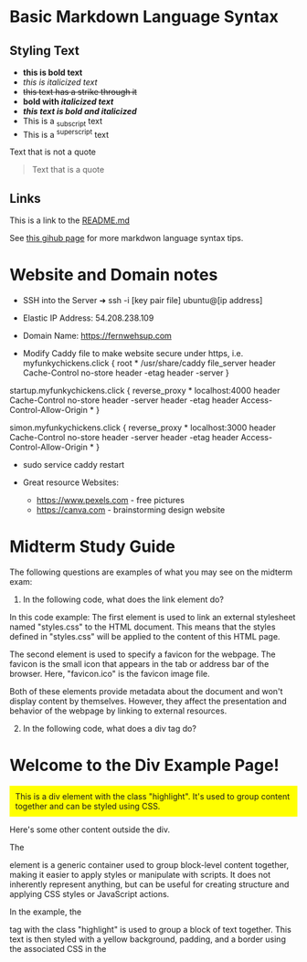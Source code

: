 # Basic Markdown Language Syntax

## Styling Text
- **this is bold text**
- _this is italicized text_
- ~~this text has a strike through it~~
- **bold with _italicized text_**
- ***this text is bold and italicized***
- This is a <sub>subscript</sub> text
- This is a <sup>superscript</sup> text

Text that is not a quote
> Text that is a quote

## Links
This is a link to the [README.md](https://github.com/tylerhiatt/startup/blob/0664745902d5a11085191eba0f12555b2b856b25/README.md)

See [this gihub page](https://docs.github.com/en/get-started/writing-on-github/getting-started-with-writing-and-formatting-on-github/basic-writing-and-formatting-syntax) for more markdwon language syntax tips.

# Website and Domain notes
- SSH into the Server
➜  ssh -i [key pair file] ubuntu@[ip address]

- Elastic IP Address: 54.208.238.109
- Domain Name: https://fernwehsup.com

- Modify Caddy file to make website secure under https, i.e.
myfunkychickens.click {
   root * /usr/share/caddy
   file_server
   header Cache-Control no-store
   header -etag
   header -server
   }


startup.myfunkychickens.click {
   reverse_proxy * localhost:4000
   header Cache-Control no-store
   header -server
   header -etag
   header Access-Control-Allow-Origin *
}

simon.myfunkychickens.click {
   reverse_proxy * localhost:3000
   header Cache-Control no-store
   header -server
   header -etag
   header Access-Control-Allow-Origin *
}
- sudo service caddy restart

- Great resource Websites:
   - https://www.pexels.com - free pictures
   - https://canva.com - brainstorming design website


# Midterm Study Guide
The following questions are examples of what you may see on the midterm exam:
1. In the following code, what does the link element do?
<head> 
	<meta charset="UTF-8"> 
	<meta name="viewport" content="width=device-width, initial-scale=1.0"> 
	<title>Sample Page</title> 
	<!-- Linking an external stylesheet --> 
	<link rel="stylesheet" href="styles.css"> 
	<!-- Linking a favicon for the webpage --> 
	<link rel="icon" href="favicon.ico" type="image/x-icon">
 </head>

In this code example:
The first <link> element is used to link an external stylesheet named "styles.css" to the HTML document. This means that the styles defined in "styles.css" will be applied to the content of this HTML page.

The second <link> element is used to specify a favicon for the webpage. The favicon is the small icon that appears in the tab or address bar of the browser. Here, "favicon.ico" is the favicon image file.

Both of these <link> elements provide metadata about the document and won't display content by themselves. However, they affect the presentation and behavior of the webpage by linking to external resources.

2. In the following code,  what does a div tag do?
<style>
        .highlight{
            background-color: yellow;
            padding: 10px;
            border: 1pxsolid black;
        }
    </style>
<body> 
	<h1>Welcome to the Div Example Page!</h1> 
	<div class="highlight"> This is a div element with the class "highlight". It's used to group content together and can be styled using CSS.
	 </div>
	 <p>Here's some other content outside the div.</p> 
</body>

The <div> element is a generic container used to group block-level content together, making it easier to apply styles or manipulate with scripts. It does not inherently represent anything, but can be useful for creating structure and applying CSS styles or JavaScript actions.

In the example, the <div> tag with the class "highlight" is used to group a block of text together. This text is then styled with a yellow background, padding, and a border using the associated CSS in the <style> block.

Overall, <div> tags are essential for structuring content, especially when used with CSS and JavaScript to achieve specific layouts or behaviors on a webpage.

3. In the following code, what is the difference between the #title and .grid selector?

/* This is an ID selector for an element with the id "title" */
#title{ 
	font-size: 24px; 
	color: blue; 
	text-align: center; 
	} 
/* This is a class selector for all elements with the class "grid" */
.grid{ 
	display: grid; 
	grid-template-columns: 1fr 1fr 1fr; 
	gap: 10px; 
	} 

<h1 id="title">This is a Title</h1> 
<div class="grid"> 
	<div>Grid Item 1</div> 
	<div>Grid Item 2</div> 
	<div>Grid Item 3</div> 
</div>
In this code example:

#title is an ID selector. It selects and applies styles to the single HTML element with the id attribute set to "title". ID selectors are unique and are meant to select only one element on a page. In our example, it styles an <h1> element to have a font size of 24px, a blue color, and centered text.

.grid is a class selector. It selects and applies styles to all HTML elements that have the class attribute set to "grid". Class selectors are not unique and can be used on multiple elements on a page. In our example, it applies a grid layout to a <div> element, making its children arranged in three columns.

The primary difference is their use: #title is specific to one unique element, whereas .grid can be applied to multiple elements.

4. In the following code, what is the difference between padding and margin?
.box {
	border: 3px solid black; 
	padding: 20px; /* Space inside the box, between content and border */ 
	margin: 30px; /* Space outside the box, between box and other elements */ 
	width: 100px; 
	height: 100px; 
	}

<div class="box">Content</div>

In this code example:

padding: Refers to the space inside an element, between its content and its border. In this example, the .box class has a padding of 20px, which means there is a 20-pixel space between the text "Content" and its surrounding black border.

margin: Refers to the space outside an element, between the element itself (including its border) and any adjacent elements. In our example, the .box class has a margin of 30px, creating a 30-pixel space outside of the black border, separating it from other nearby elements.

Visually, if you think of an element as a box, padding can be considered as the cushion inside the box, while margin is the space outside the box. They are essential properties in CSS for controlling layout and appearance of elements on a webpage.

5. Given this HTML and this CSS how will the images be displayed using flex?
<div class="flex-container"> 
	<imgsrc="image1.jpg"alt="Image 1"> 
	<imgsrc="image2.jpg"alt="Image 2"> 
	<imgsrc="image3.jpg"alt="Image 3"> 
</div>

.flex-container { 
	display: flex; 
	justify-content: center; /* Align items horizontally in the center */ 
	align-items: center; /* Align items vertically in the center */ 
	gap: 10px; /* Space between each image */ 
	} 
.flex-container img { 
	width: 100px; 
	height: auto; 
	}
In this code example:

The .flex-container class sets the parent <div> to a flex container using display: flex;. This means the child elements (in this case, the <img> elements) will be laid out in a row by default.

The result will be three images in a row, spaced out evenly across the flex container's width, and vertically centered. If the flex container's width was adjustable, the images would continue to be evenly spaced regardless of the container's width, thanks to the flex properties.

6. What does the following padding CSS do?
padding: 15px 20px 25px 30px;
Here, padding: 15px 20px 25px 30px; means:
	• Top padding is 15px
	• Right padding is 20px
	• Bottom padding is 25px
	• Left padding is 30px

7. What does the following code using arrow syntax function declaration do?
const multiplyByTwo = (number) => { 
	return number * 2; }
console.log(multiplyByTwo(5)); // Outputs: 10

8. What does the following code using map with an array output do?
constnumbers = [1, 2, 3, 4, 5]; 
constdoubledNumbers = numbers.map(num=>num * 2); 
console.log(doubledNumbers); // Outputs: [2, 4, 6, 8, 10]

The map method creates a new array populated with the results of calling the provided function (num => num * 2) on every element in the calling array. In this case, it doubles each number.

The map method is a higher-order function that applies a function to each item in an array and returns a new array with the results. It does not modify the original array.

9. What does the following code output using getElementByID and addEventListener?
<body> 
	<button id="myButton">Click Me!</button> 
	<script>
        // Get the element with the ID 'myButton'
		Const button = document.getElementById('myButton');
	// Add an event listener to the button for the 'click' event
	button.addEventListener('click', function() {
            alert('Button was clicked!');
        });
    </script> 
</body>

In the script, the getElementById function is used to select the button element by its ID.

The addEventListener method is then used to attach a 'click' event listener to the button.

When the button is clicked, the anonymous function provided as the second argument to addEventListener will be executed. This function displays an alert saying "Button was clicked!"

So, when you run this code in a browser and click the button, you'll see an alert pop up with the message "Button was clicked!".

10. What does the following line of Javascript do using a # selector?
document.querySelector("#myButton").addEventListener("click", function() {
    alert("Button was clicked!");
});
Selects element by its ID 

11. Which of the following are true? (mark all that are true about the DOM)
	- The DOM stands for Document Object Model. ✅
	- The DOM represents the structure of an XML document. ❌ (While this statement is partially true, the DOM is most commonly associated with representing the structure of an HTML document in the context of web browsers.)
	- Elements in the DOM can be added, modified, or deleted using JavaScript. ✅
	- The DOM is a linear representation of an HTML document. ❌ (The DOM is hierarchical, not linear.)
	- DOM nodes can be elements, attributes, text, etc. ✅
	- The DOM is case-sensitive. ❌ (HTML is generally not case-sensitive, but XML is. Therefore, the DOM's case sensitivity largely depends on the type of document it's representing.)
	- document.getElementById is a method to access elements in the DOM using their ID. ✅

12. By default, the HTML span element has a default CSS display property value of: 
By default, the <span> element in HTML has a CSS display property value of inline. This means that the element will be displayed inline with the surrounding content and will not break onto a new line. It's often used to apply styles or scripts to a specific portion of text within a block-level element.

13. How would you use CSS to change all the div elements to have a background color of red?
div { 
	background-color: red; 
	}

14. How would you display an image with a hyperlink in HTML?
<a href="https://www.example.com">
    <img src="path_to_image.jpg" alt="Description of Image">
</a>


15. In the CSS box model, what is the ordering of the box layers starting at the inside and working out?
The ordering of the box layers in the CSS box model, starting from the inside and working out, is:
	- Content
	- Padding
	- Border
	- Margin

16. Given the following HTML, what CSS would you use to set the text "trouble" to green and leave the "double" text unaffected?
<p> This is <span class="highlight">trouble</span> and this is double. </p>

.highlight { color: green; }

17. What will the following code output when executed using a for loop and console.log?
let fruits = ["apple", "banana", "cherry"];

for (let i = 0; i < fruits.length; i++) {
    console.log(fruits[i]);
}

apple 
banana 
cherry

18. How would you use JavaScript to select an element with the id of “byu” and change the text color of that element to green?
// Select the element with the id "byu" 
var element = document.getElementById("byu"); 
// Change the text color of the selected element to green 
element.style.color = "green";

19. What is the opening HTML tag for a paragraph, ordered list, unordered list, second level heading, first level heading, third level heading?
• Paragraph: <p>
• Ordered List: <ol>
• Unordered List: <ul>
• First Level Heading: <h1>
• Second Level Heading: <h2>
• Third Level Heading: <h3>

20. How do you declare the document type to be html?
<!DOCTYPE html>

21. What is valid javascript syntax for if, else, for, while, switch statements?
if (condition1) {
    // code to be executed if condition1 is true
} else if (condition2) {
    // code to be executed if condition2 is true
} else {
    // code to be executed if neither condition is true
}

for (initialization; condition; increment/decrement) {
    // code to be executed for each iteration
}

while (condition) {
    // code to be executed as long as condition is true
}

switch(expression) {
    case value1:
        // code to be executed if expression is value1
        break;
    case value2:
        // code to be executed if expression is value2
        break;
    //... more cases ...
    default:
        // code to be executed if expression doesn't match any case
}

22. What is the correct syntax for creating a javascript object?
let objectName = {
    key1: value1,
    key2: value2,
    // ... more key-value pairs ...
};

23. Is is possible to add new properties to javascript objects?
Yes
let car = {
    brand: "Toyota",
    model: "Corolla",
    year: 2020
};

car.color = "blue";

24. If you want to include JavaScript on an HTML page, which tag do you use?
<script></script>

25. Given the following HTML, what JavaScript could you use to set the text "animal" to "crow" and leave the "fish" text unaffected?
<div>
    <span>animal</span>
    <span>fish</span>
</div>

document.querySelector('span').textContent = "crow";

This code will select the first <span> element it finds (which contains the text "animal") and set its text content to "crow". The second <span> element (which contains the text "fish") will remain unaffected.

26. Which of the following correctly describes JSON?
- JSON (JavaScript Object Notation) is a lightweight data-interchange format that is easy for humans to read and write, and easy for machines to parse and generate.
- JSON is a text-based format often used to transmit data in web applications, deriving its syntax from JavaScript object notation, but it is language agnostic and can be used in many programming languages.
- JSON is primarily used to transfer data between a server and a web application or between different layers of an application. It is a popular alternative to XML.
- In JSON, data is represented using key-value pairs, and it supports data structures like arrays and objects. It does not support functions, dates, or comments directly.

27. What does the console command chmod, pwd, cd, ls, vim, nano, mkdir, mv, rm, man, ssh, ps, wget, sudo  do?
Sure, let's break down what each of these console commands does:
- chmod: Stands for "change mode". It is used to change the permissions of a file or directory. Permissions define who can read, write, or execute the file or directory.
- pwd: Stands for "print working directory". It displays the current directory you are in.
- cd: Stands for "change directory". It allows you to navigate to another directory.
- ls: Lists the contents of the current directory.
- vim: Vim is a text editor. When invoked with a filename, vim opens that file for text editing.
- nano: Nano is another text editor, known for its simplicity compared to Vim.
- mkdir: Stands for "make directory". It creates a new directory.
- mv: Stands for "move". It can be used to move or rename files and directories.
- rm: Stands for "remove". It is used to delete files and directories.
- man: Displays the manual or help files for a command. For example, man ls will display the manual page for the ls command.
- ssh: Stands for "secure shell". It is used to securely log into another machine over a network.
- ps: Stands for "process status". It displays information about currently running processes.
- wget: A command-line utility to download files from the internet.
- sudo: Stands for "superuser do". It allows a permitted user to execute a command as the superuser or another user, as specified in the sudoers file.


28. Which of the following console command creates a remote shell session?

ssh [username]@[hostname or IP address] 
➜  ssh -i [key pair file] ubuntu@[ip address]

29. Which of the following is true when the -la parameter is specified for the ls console command?
• The -l option displays the files and directories in a long format, which includes details such as file permissions, number of links, owner, group, size, and timestamp.
• The -a option lists all entries, including those starting with a dot (.), which are usually hidden files and directories in UNIX-like systems.

Therefore, using -la with ls provides a detailed listing of all files and directories, including the hidden ones, in the current directory.

30. Which of the following is true for the domain name banana.fruit.bozo.click, which is the top level domain, which is a subdomain, which is a root domain?
• Top-Level Domain (TLD): "click"
• Subdomains: "banana," "fruit," and "bozo"
• Root Domain: "click"

31. Is a web certificate necessary to use HTTPS.
Yes

32. Can a DNS A record can point to an IP address or another A record?
A DNS A (Address) record is used to map a domain name to an IPv4 address. It cannot directly point to another A record. A records are used to resolve domain names to IP addresses, and they provide the actual IP address where a resource is located.

33. Port 443, 80, 22 is reserved for which protocol?
- Port 443: HTTPS (Hypertext Transfer Protocol Secure)
- Port 80: HTTP (Hypertext Transfer Protocol)
- Port 22: SSH (Secure Shell)

34. What will the following code using Promises output when executed?
function delayedMessage(message, delay) {
  return new Promise((resolve, reject) => {
    setTimeout(() => {
      resolve(message);
    }, delay);
  });
}

console.log("Start");

delayedMessage("Hello, World!", 2000)
  .then((message) => {
    console.log("Received message:", message);
    return delayedMessage("How are you?", 1000);
  })
  .then((message) => {
    console.log("Received message:", message);
    return delayedMessage("I'm doing fine, thanks!", 1500);
  })
  .then((message) => {
    console.log("Received message:", message);
    console.log("End");
  });

Start 
Received message: Hello, World! 
Received message: How are you? 
Received message: I'm doing fine, thanks! 
End

Here's the expected sequence of events:
• "Start" is logged immediately.
• After 2 seconds, "Received message: Hello, World!" is logged.
• After 1 second (from the previous message), "Received message: How are you?" is logged.
• After 1.5 seconds (from the previous message), "Received message: I'm doing fine, thanks!" is logged.
• Finally, "End" is logged when all Promises have resolved.

This demonstrates how Promises can be used to handle asynchronous operations and control the flow of execution in a structured manner.



